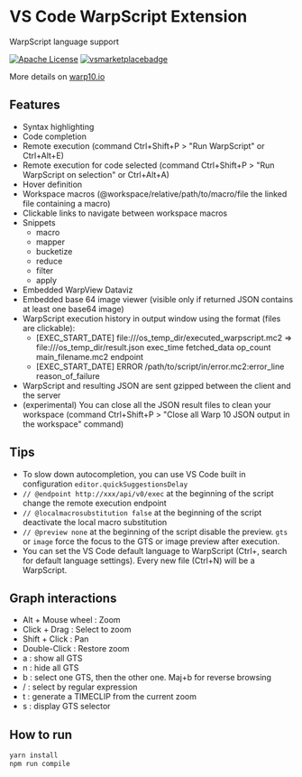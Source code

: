 # VS Code WarpScript Extension

WarpScript language support

[![Apache License](https://img.shields.io/badge/license-Apache%202.0-orange.svg?style=flat-square)](http://www.apache.org/licenses/LICENSE-2.0)
[![vsmarketplacebadge](https://vsmarketplacebadge.apphb.com/version/senx.warpscript-language.svg)](https://marketplace.visualstudio.com/items?itemName=senx.warpscript-language)

More details on [warp10.io](https://www.warp10.io)

## Features

- Syntax highlighting
- Code completion
- Remote execution (command Ctrl+Shift+P > "Run WarpScript" or Ctrl+Alt+E)
- Remote execution for code selected (command Ctrl+Shift+P > "Run WarpScript on selection" or Ctrl+Alt+A)
- Hover definition
- Workspace macros (@workspace/relative/path/to/macro/file the linked file containing a macro)
- Clickable links to navigate between workspace macros
- Snippets
  - macro
  - mapper
  - bucketize
  - reduce
  - filter
  - apply
- Embedded WarpView Dataviz
- Embedded base 64 image viewer (visible only if returned JSON contains at least one base64 image)
- WarpScript execution history in output window using the format (files are clickable):
  - [EXEC_START_DATE] file:///os_temp_dir/executed_warpscript.mc2 => file:///os_temp_dir/result.json exec_time fetched_data op_count main_filename.mc2 endpoint
  - [EXEC_START_DATE] ERROR /path/to/script/in/error.mc2:error_line reason_of_failure
- WarpScript and resulting JSON are sent gzipped between the client and the server
- (experimental) You can close all the JSON result files to clean your workspace (command Ctrl+Shift+P > "Close all Warp 10 JSON output in the workspace" command)


## Tips

- To slow down autocompletion, you can use VS Code built in configuration `editor.quickSuggestionsDelay`
- `// @endpoint http://xxx/api/v0/exec` at the beginning of the script change the remote execution endpoint
- `// @localmacrosubstitution false` at the beginning of the script deactivate the local macro substitution
- `// @preview none` at the beginning of the script disable the preview. `gts` or `image` force the focus to the GTS or image preview after execution.
- You can set the VS Code default language to WarpScript (Ctrl+, search for default language settings). Every new file (Ctrl+N) will be a WarpScript.

## Graph interactions

- Alt + Mouse wheel : Zoom
- Click + Drag : Select to zoom
- Shift + Click : Pan
- Double-Click : Restore zoom
- a : show all GTS
- n : hide all GTS
- b : select one GTS, then the other one. Maj+b for reverse browsing
- / : select by regular expression
- t : generate a TIMECLIP from the current zoom
- s : display GTS selector


## How to run

```bash
yarn install
npm run compile
```
